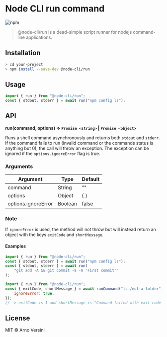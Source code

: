 # Node CLI run command

![npm](https://img.shields.io/npm/v/@node-cli/run?label=version&logo=npm)

> @node-cli/run is a dead-simple script runner for nodejs command-line applications.

## Installation

```sh
> cd your-project
> npm install --save-dev @node-cli/run
```

## Usage

```js
import { run } from "@node-cli/run";
const { stdout, stderr } = await run("npm config ls");
```

## API

**run(command, options) ⇒ `Promise <string>` | `Promise <object>`**

Runs a shell command asynchronously and returns both `stdout` and `stderr`. If the command fails to run (invalid command or the commands status is anything but 0), the call will throw an exception. The exception can be ignored if the `options.ignoreError` flag is true.

### Arguments

| Argument            | Type    | Default |
| ------------------- | ------- | ------- |
| command             | String  | ""      |
| options             | Object  | { }     |
| options.ignoreError | Boolean | false   |

### Note

If `ignoreError` is used, the method will not throw but will instead return an object with the keys `exitCode` and `shortMessage`.

#### Examples

```js
import { run } from "@node-cli/run";
const { stdout, stderr } = await run("npm config ls");
const { stdout, stderr } = await run(
	"git add -A && git commit -a -m 'First commit'"
);
```

```js
import { run } from "@node-cli/run";
const { exitCode, shortMessage } = await runCommand("ls /not-a-folder", {
	ignoreError: true,
});
// -> exitCode is 1 and shortMessage is "Command failed with exit code 1: ls /not-a-folder"
```

## License

MIT © Arno Versini
